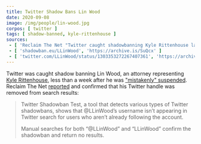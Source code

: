 ```yaml
---
title: Twitter Shadow Bans Lin Wood
date: 2020-09-08
image: /img/people/lin-wood.jpg
corpos: [ twitter ]
tags: [ shadow-banned, kyle-rittenhouse ]
sources:
 - [ 'Reclaim The Net "Twitter caught shadowbanning Kyle Rittenhouse lawyer Lin Wood" by Tom Parker (8 Sep 2020)', 'https://reclaimthenet.org/lin-wood-username-shadowbanned-twitter-search/' ]
 - [ 'shadowban.eu/LLinWood', 'https://archive.is/SuQcx' ]
 - [ 'twitter.com/LLinWood/status/1303353272267407361', 'https://archive.is/ZCVgt' ]
---
```


Twitter was caught shadow banning Lin Wood, an attorney representing [Kyle
Rittenhouse](/context/kyle-rittenhouse/), less than a week after he was
["mistakenly" suspended](/e/twitter-suspends-lin-wood/). Reclaim The Net
[reported](https://archive.is/goYXM#selection-365.0-395.46) and confirmed that
his Twitter handle was removed from search results:

> Twitter Shadowban Test, a tool that detects various types of Twitter
> shadowbans, shows that @LLinWood’s username isn’t appearing in Twitter search
> for users who aren’t already following the account.
>
> Manual searches for both “@LLinWood” and “LLinWood” confirm the shadowban and
> return no results.
